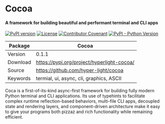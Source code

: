 # <b>Cocoa</b>
#### A framework for building beautiful and performant terminal and CLI apps

[![PyPI version](https://img.shields.io/pypi/v/hyperlight-cocoa?color=blue)](https://pypi.org/project/hyperscale/)
[![License](https://img.shields.io/github/license/hyper-light/cocoa)](https://github.com/hyper-light/cocoa/blob/main/LICENSE)
[![Contributor Covenant](https://img.shields.io/badge/Contributor%20Covenant-2.1-4baaaa.svg)](https://github.com/hyper-light/cocoa/blob/main/CODE_OF_CONDUCT.md)
[![PyPI - Python Version](https://img.shields.io/pypi/pyversions/hyperscale?color=red)](https://pypi.org/project/hyperlight-cocoa/)


| Package     | Cocoa                                                      |
| ----------- | -----------                                                     |
| Version     | 0.1.1                                                           |
| Download    | https://pypi.org/project/hyperlight-cocoa/                            | 
| Source      | https://github.com/hyper-light/cocoa                       |
| Keywords    | termial, ui, async, cli, graphics, ASCII  |


Coca is a first-of-its-kind async-first framework for building fully modern Python terminal and CLI applications. Its use of typehints to facilitate complex runtime reflection-based behaviors, multi-file CLI apps, decoupled state and rendering layers, and component-driven architecture make it easy to give your programs both pizzaz and rich functionality while remaining efficient.
